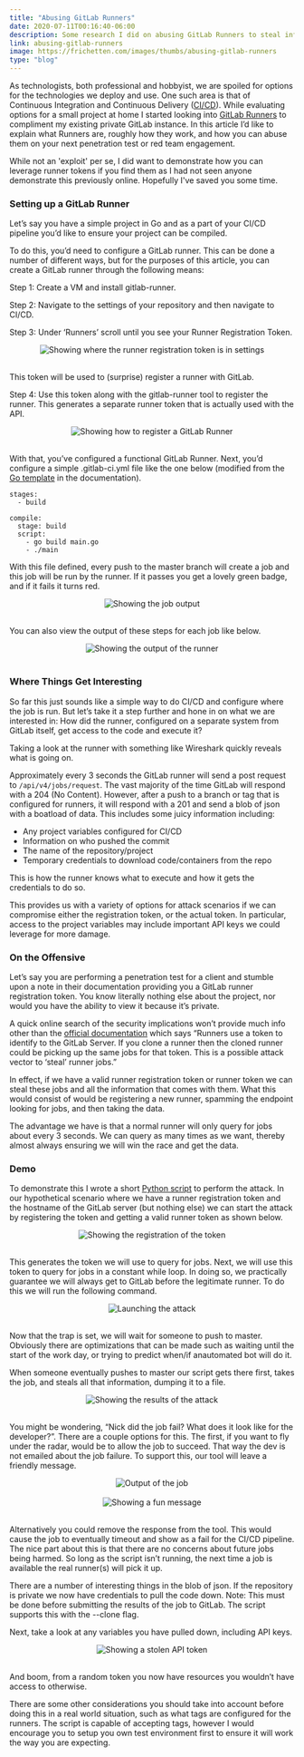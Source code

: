 ```yaml
---
title: "Abusing GitLab Runners"
date: 2020-07-11T00:16:40-06:00
description: Some research I did on abusing GitLab Runners to steal information by emulating a runner's behavior.
link: abusing-gitlab-runners
image: https://frichetten.com/images/thumbs/abusing-gitlab-runners
type: "blog"
---
```

<p>As technologists, both professional and hobbyist, we are spoiled for options for the technologies we deploy and use. One such area is that of Continuous Integration and Continuous Delivery (<a href="https://en.wikipedia.org/wiki/CI/CD">CI/CD</a>). While evaluating options for a small project at home I started looking into <a href="https://docs.gitlab.com/runner/">GitLab Runners</a> to compliment my existing private GitLab instance. In this article I’d like to explain what Runners are, roughly how they work, and how you can abuse them on your next penetration test or red team engagement.</p>

<p>While not an 'exploit' per se, I did want to demonstrate how you can leverage runner tokens if you find them as I had not seen anyone demonstrate this previously online. Hopefully I've saved you some time.</p>

<h3>Setting up a GitLab Runner</h3>
<p>Let’s say you have a simple project in Go and as a part of your CI/CD pipeline you’d like to ensure your project can be compiled.</p>

<p>To do this, you’d need to configure a GitLab runner. This can be done a number of different ways, but for the purposes of this article, you can create a GitLab runner through the following means:</p>

<p>Step 1: Create a VM and install gitlab-runner.</p>

<p>Step 2: Navigate to the settings of your repository and then navigate to CI/CD.</p>

<p>Step 3: Under ‘Runners’ scroll until you see your Runner Registration Token.</p>

<center><img src="/images/blog/abusing-gitlab-runners/runner-token.png" loading="lazy" alt="Showing where the runner registration token is in settings" /></center><br>

<p>This token will be used to (surprise) register a runner with GitLab.</p>

<p>Step 4: Use this token along with the gitlab-runner tool to register the runner. This generates a separate runner token that is actually used with the API.</p>

<center><img src="/images/blog/abusing-gitlab-runners/install-gitlab-runner.png" loading="lazy" alt="Showing how to register a GitLab Runner" /></center><br>

<p>With that, you’ve configured a functional GitLab Runner. Next, you’d configure a simple .gitlab-ci.yml file like the one below (modified from the <a href="https://gitlab.com/gitlab-org/gitlab/-/blob/master/lib/gitlab/ci/templates/Go.gitlab-ci.yml">Go template</a> in the documentation).</p>

<pre><code style="display:block; white-space: pre-wrap; white-space: -moz-pre-wrap; white-space: -pre-wrap; white-space: -o-pre-wrap; word-wrap: break-word;">stages:
  - build

compile:
  stage: build
  script:
    - go build main.go
    - ./main</code></pre>

<p>With this file defined, every push to the master branch will create a job and this job will be run by the runner. If it passes you get a lovely green badge, and if it fails it turns red.</p>

<center><img src="/images/blog/abusing-gitlab-runners/job-output.png" loading="lazy" alt="Showing the job output" /></center><br>

<p>You can also view the output of these steps for each job like below.</p>

<center><img src="/images/blog/abusing-gitlab-runners/showing-output.png" loading="lazy" alt="Showing the output of the runner" /></center><br>

<h3>Where Things Get Interesting</h3>
<p>So far this just sounds like a simple way to do CI/CD and configure where the job is run. But let’s take it a step further and hone in on what we are interested in: How did the runner, configured on a separate system from GitLab itself, get access to the code and execute it?</p>

<p>Taking a look at the runner with something like Wireshark quickly reveals what is going on.</p>

<p>Approximately every 3 seconds the GitLab runner will send a post request to <code>/api/v4/jobs/request</code>. The vast majority of the time GitLab will respond with a 204 (No Content). However, after a push to a branch or tag that is configured for runners, it will respond with a 201 and send a blob of json with a boatload of data. This includes some juicy information including:</p>

<ul>
  <li>Any project variables configured for CI/CD</li>
  <li>Information on who pushed the commit</li>
  <li>The name of the repository/project</li>
  <li>Temporary credentials to download code/containers from the repo</li>
</ul>

<p>This is how the runner knows what to execute and how it gets the credentials to do so.</p>

<p>This provides us with a variety of options for attack scenarios if we can compromise either the registration token, or the actual token. In particular, access to the project variables may include important API keys we could leverage for more damage.</p>

<h3>On the Offensive</h3>
<p>Let’s say you are performing a penetration test for a client and stumble upon a note in their documentation providing you a GitLab runner registration token. You know literally nothing else about the project, nor would you have the ability to view it because it’s private.</p>

<p>A quick online search of the security implications won’t provide much info other than the <a href="https://docs.gitlab.com/runner/security/#cloning-a-runner">official documentation</a> which says “Runners use a token to identify to the GitLab Server. If you clone a runner then the cloned runner could be picking up the same jobs for that token. This is a possible attack vector to ‘steal’ runner jobs.”</p>

<p>In effect, if we have a valid runner registration token or runner token we can steal these jobs and all the information that comes with them. What this would consist of would be registering a new runner, spamming the endpoint looking for jobs, and then taking the data.<p>

<p>The advantage we have is that a normal runner will only query for jobs about every 3 seconds. We can query as many times as we want, thereby almost always ensuring we will win the race and get the data.</p>

<h3>Demo</h3>
<p>To demonstrate this I wrote a short <a href="https://github.com/Frichetten/gitlab-runner-research">Python script</a> to perform the attack. In our hypothetical scenario where we have a runner registration token and the hostname of the GitLab server (but nothing else) we can start the attack by registering the token and getting a valid runner token as shown below.</p>

<center><img src="/images/blog/abusing-gitlab-runners/register-token.png" loading="lazy" alt="Showing the registration of the token" /></center><br>

<p>This generates the token we will use to query for jobs. Next, we will use this token to query for jobs in a constant while loop. In doing so, we practically guarantee we will always get to GitLab before the legitimate runner. To do this we will run the following command.</p>

<center><img src="/images/blog/abusing-gitlab-runners/spam-with-token.png" loading="lazy" alt="Launching the attack" /></center><br>

<p>Now that the trap is set, we will wait for someone to push to master. Obviously there are optimizations that can be made such as waiting until the start of the work day, or trying to predict when/if anautomated bot will do it.</p>

<p>When someone eventually pushes to master our script gets there first, takes the job, and steals all that information, dumping it to a file.</p>

<center><img src="/images/blog/abusing-gitlab-runners/results.png" loading="lazy" alt="Showing the results of the attack" /></center><br>

<p>You might be wondering, “Nick did the job fail? What does it look like for the developer?”. There are a couple options for this. The first, if you want to fly under the radar, would be to allow the job to succeed. That way the dev is not emailed about the job failure. To support this, our tool will leave a friendly message.</p>

<center><img src="/images/blog/abusing-gitlab-runners/job-passed.png" loading="lazy" alt="Output of the job" /></center><br>

<center><img src="/images/blog/abusing-gitlab-runners/fun-message.png" loading="lazy" alt="Showing a fun message" /></center><br>

<p>Alternatively you could remove the response from the tool. This would cause the job to eventually timeout and show as a fail for the CI/CD pipeline. The nice part about this is that there are no concerns about future jobs being harmed. So long as the script isn’t running, the next time a job is available the real runner(s) will pick it up.</p>

<p>There are a number of interesting things in the blob of json. If the repository is private we now have credentials to pull the code down. Note: This must be done before submitting the results of the job to GitLab. The script supports this with the --clone flag.</p>

<p>Next, take a look at any variables you have pulled down, including API keys.</p>

<center><img src="/images/blog/abusing-gitlab-runners/stolen-api-token.png" loading="lazy" alt="Showing a stolen API token" /></center><br>

<p>And boom, from a random token you now have resources you wouldn’t have access to otherwise.</p>

<p>There are some other considerations you should take into account before doing this in a real world situation, such as what tags are configured for the runners. The script is capable of accepting tags, however I would encourage you to setup you own test environment first to ensure it will work the way you are expecting.</p>
